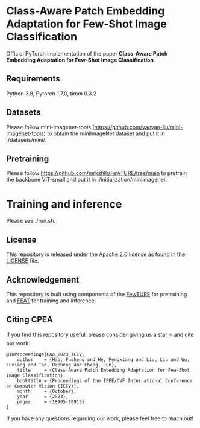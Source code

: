 # Class-Aware Patch Embedding Adaptation for Few-Shot Image Classification
Official PyTorch implementation of the paper **Class-Aware Patch Embedding Adaptation for Few-Shot Image Classification**.

## Requirements
Python 3.8, Pytorch 1.7.0, timm 0.3.2

## Datasets
Please follow mini-imagenet-tools (https://github.com/yaoyao-liu/mini-imagenet-tools) to obtain the miniImageNet dataset and put it in ./datasets/mini/.

## Pretraining 
Please follow https://github.com/mrkshllr/FewTURE/tree/main to pretrain the backbone ViT-small and put it in ./initialization/miniimagenet.

# Training and inference
Please see ./run.sh.

## License
This repository is released under the Apache 2.0 license as found in the [LICENSE](https://github.com/FushengHao/CPEA/LICENSE) file.

## Acknowledgement
This repository is built using components of the [FewTURE](https://github.com/mrkshllr/FewTURE) for pretraining and [FEAT](https://github.com/Sha-Lab/FEAT) for training and inference.

## Citing CPEA
If you find this repository useful, please consider giving us a star :star: and cite our work:
```
@InProceedings{Hao_2023_ICCV,
    author    = {Hao, Fusheng and He, Fengxiang and Liu, Liu and Wu, Fuxiang and Tao, Dacheng and Cheng, Jun},
    title     = {Class-Aware Patch Embedding Adaptation for Few-Shot Image Classification},
    booktitle = {Proceedings of the IEEE/CVF International Conference on Computer Vision (ICCV)},
    month     = {October},
    year      = {2023},
    pages     = {18905-18915}
}
```
If you have any questions regarding our work, please feel free to reach out!


